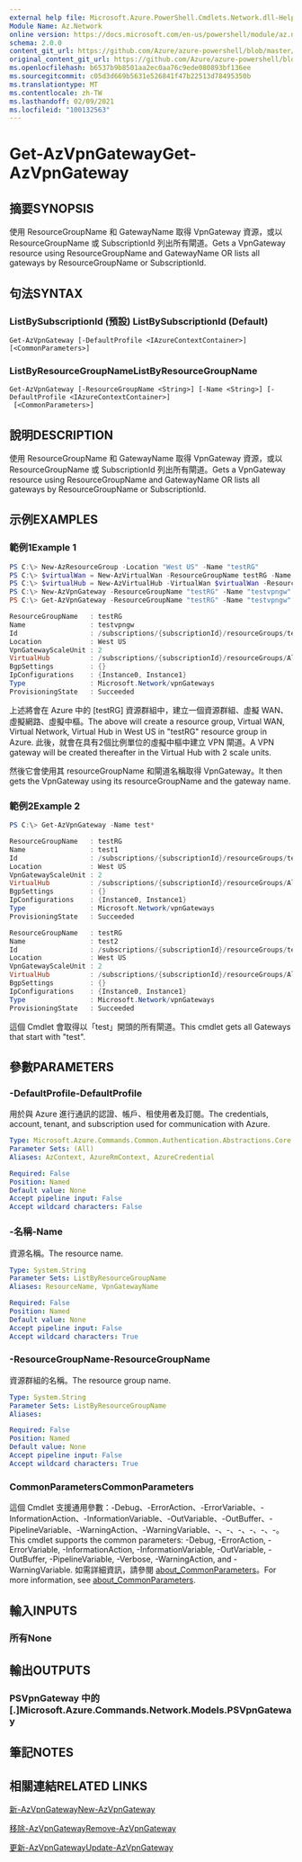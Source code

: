 ```yaml
---
external help file: Microsoft.Azure.PowerShell.Cmdlets.Network.dll-Help.xml
Module Name: Az.Network
online version: https://docs.microsoft.com/en-us/powershell/module/az.network/get-azvpngateway
schema: 2.0.0
content_git_url: https://github.com/Azure/azure-powershell/blob/master/src/Network/Network/help/Get-AzVpnGateway.md
original_content_git_url: https://github.com/Azure/azure-powershell/blob/master/src/Network/Network/help/Get-AzVpnGateway.md
ms.openlocfilehash: b6537b9b8501aa2ec0aa76c9ede080893bf136ee
ms.sourcegitcommit: c05d3d669b5631e526841f47b22513d78495350b
ms.translationtype: MT
ms.contentlocale: zh-TW
ms.lasthandoff: 02/09/2021
ms.locfileid: "100132563"
---
```

# <span data-ttu-id="51570-101">Get-AzVpnGateway</span><span class="sxs-lookup"><span data-stu-id="51570-101">Get-AzVpnGateway</span></span>

## <span data-ttu-id="51570-102">摘要</span><span class="sxs-lookup"><span data-stu-id="51570-102">SYNOPSIS</span></span>
<span data-ttu-id="51570-103">使用 ResourceGroupName 和 GatewayName 取得 VpnGateway 資源，或以 ResourceGroupName 或 SubscriptionId 列出所有閘道。</span><span class="sxs-lookup"><span data-stu-id="51570-103">Gets a VpnGateway resource using ResourceGroupName and GatewayName OR lists all gateways by ResourceGroupName or SubscriptionId.</span></span>

## <span data-ttu-id="51570-104">句法</span><span class="sxs-lookup"><span data-stu-id="51570-104">SYNTAX</span></span>

### <span data-ttu-id="51570-105">ListBySubscriptionId (預設) </span><span class="sxs-lookup"><span data-stu-id="51570-105">ListBySubscriptionId (Default)</span></span>
```
Get-AzVpnGateway [-DefaultProfile <IAzureContextContainer>] [<CommonParameters>]
```

### <span data-ttu-id="51570-106">ListByResourceGroupName</span><span class="sxs-lookup"><span data-stu-id="51570-106">ListByResourceGroupName</span></span>
```
Get-AzVpnGateway [-ResourceGroupName <String>] [-Name <String>] [-DefaultProfile <IAzureContextContainer>]
 [<CommonParameters>]
```

## <span data-ttu-id="51570-107">說明</span><span class="sxs-lookup"><span data-stu-id="51570-107">DESCRIPTION</span></span>
<span data-ttu-id="51570-108">使用 ResourceGroupName 和 GatewayName 取得 VpnGateway 資源，或以 ResourceGroupName 或 SubscriptionId 列出所有閘道。</span><span class="sxs-lookup"><span data-stu-id="51570-108">Gets a VpnGateway resource using ResourceGroupName and GatewayName OR lists all gateways by ResourceGroupName or SubscriptionId.</span></span>

## <span data-ttu-id="51570-109">示例</span><span class="sxs-lookup"><span data-stu-id="51570-109">EXAMPLES</span></span>

### <span data-ttu-id="51570-110">範例1</span><span class="sxs-lookup"><span data-stu-id="51570-110">Example 1</span></span>

```powershell
PS C:\> New-AzResourceGroup -Location "West US" -Name "testRG"
PS C:\> $virtualWan = New-AzVirtualWan -ResourceGroupName testRG -Name myVirtualWAN -Location "West US"
PS C:\> $virtualHub = New-AzVirtualHub -VirtualWan $virtualWan -ResourceGroupName "testRG" -Name "westushub" -AddressPrefix "10.0.0.1/24"
PS C:\> New-AzVpnGateway -ResourceGroupName "testRG" -Name "testvpngw" -VirtualHubId $virtualHub.Id -BGPPeeringWeight 10 -VpnGatewayScaleUnit 2
PS C:\> Get-AzVpnGateway -ResourceGroupName "testRG" -Name "testvpngw"

ResourceGroupName   : testRG
Name                : testvpngw
Id                  : /subscriptions/{subscriptionId}/resourceGroups/testRG/providers/Microsoft.Network/vpnGateways/testvpngw
Location            : West US
VpnGatewayScaleUnit : 2
VirtualHub          : /subscriptions/{subscriptionId}/resourceGroups/Ali_pS_Test/providers/Microsoft.Network/virtualHubs/westushub
BgpSettings         : {}
IpConfigurations    : {Instance0, Instance1}
Type                : Microsoft.Network/vpnGateways
ProvisioningState   : Succeeded
```

<span data-ttu-id="51570-111">上述將會在 Azure 中的 [testRG] 資源群組中，建立一個資源群組、虛擬 WAN、虛擬網路、虛擬中樞。</span><span class="sxs-lookup"><span data-stu-id="51570-111">The above will create a resource group, Virtual WAN, Virtual Network, Virtual Hub in West US in "testRG" resource group in Azure.</span></span> <span data-ttu-id="51570-112">此後，就會在具有2個比例單位的虛擬中樞中建立 VPN 閘道。</span><span class="sxs-lookup"><span data-stu-id="51570-112">A VPN gateway will be created thereafter in the Virtual Hub with 2 scale units.</span></span>

<span data-ttu-id="51570-113">然後它會使用其 resourceGroupName 和閘道名稱取得 VpnGateway。</span><span class="sxs-lookup"><span data-stu-id="51570-113">It then gets the VpnGateway using its resourceGroupName and the gateway name.</span></span>

### <span data-ttu-id="51570-114">範例2</span><span class="sxs-lookup"><span data-stu-id="51570-114">Example 2</span></span>

```powershell
PS C:\> Get-AzVpnGateway -Name test*

ResourceGroupName   : testRG
Name                : test1
Id                  : /subscriptions/{subscriptionId}/resourceGroups/testRG/providers/Microsoft.Network/vpnGateways/test1
Location            : West US
VpnGatewayScaleUnit : 2
VirtualHub          : /subscriptions/{subscriptionId}/resourceGroups/Ali_pS_Test/providers/Microsoft.Network/virtualHubs/westushub
BgpSettings         : {}
IpConfigurations    : {Instance0, Instance1}
Type                : Microsoft.Network/vpnGateways
ProvisioningState   : Succeeded

ResourceGroupName   : testRG
Name                : test2
Id                  : /subscriptions/{subscriptionId}/resourceGroups/testRG/providers/Microsoft.Network/vpnGateways/test2
Location            : West US
VpnGatewayScaleUnit : 2
VirtualHub          : /subscriptions/{subscriptionId}/resourceGroups/Ali_pS_Test/providers/Microsoft.Network/virtualHubs/westushub
BgpSettings         : {}
IpConfigurations    : {Instance0, Instance1}
Type                : Microsoft.Network/vpnGateways
ProvisioningState   : Succeeded
```

<span data-ttu-id="51570-115">這個 Cmdlet 會取得以「test」開頭的所有閘道。</span><span class="sxs-lookup"><span data-stu-id="51570-115">This cmdlet gets all Gateways that start with "test".</span></span>

## <span data-ttu-id="51570-116">參數</span><span class="sxs-lookup"><span data-stu-id="51570-116">PARAMETERS</span></span>

### <span data-ttu-id="51570-117">-DefaultProfile</span><span class="sxs-lookup"><span data-stu-id="51570-117">-DefaultProfile</span></span>
<span data-ttu-id="51570-118">用於與 Azure 進行通訊的認證、帳戶、租使用者及訂閱。</span><span class="sxs-lookup"><span data-stu-id="51570-118">The credentials, account, tenant, and subscription used for communication with Azure.</span></span>

```yaml
Type: Microsoft.Azure.Commands.Common.Authentication.Abstractions.Core.IAzureContextContainer
Parameter Sets: (All)
Aliases: AzContext, AzureRmContext, AzureCredential

Required: False
Position: Named
Default value: None
Accept pipeline input: False
Accept wildcard characters: False
```

### <span data-ttu-id="51570-119">-名稱</span><span class="sxs-lookup"><span data-stu-id="51570-119">-Name</span></span>
<span data-ttu-id="51570-120">資源名稱。</span><span class="sxs-lookup"><span data-stu-id="51570-120">The resource name.</span></span>

```yaml
Type: System.String
Parameter Sets: ListByResourceGroupName
Aliases: ResourceName, VpnGatewayName

Required: False
Position: Named
Default value: None
Accept pipeline input: False
Accept wildcard characters: True
```

### <span data-ttu-id="51570-121">-ResourceGroupName</span><span class="sxs-lookup"><span data-stu-id="51570-121">-ResourceGroupName</span></span>
<span data-ttu-id="51570-122">資源群組的名稱。</span><span class="sxs-lookup"><span data-stu-id="51570-122">The resource group name.</span></span>

```yaml
Type: System.String
Parameter Sets: ListByResourceGroupName
Aliases:

Required: False
Position: Named
Default value: None
Accept pipeline input: False
Accept wildcard characters: True
```

### <span data-ttu-id="51570-123">CommonParameters</span><span class="sxs-lookup"><span data-stu-id="51570-123">CommonParameters</span></span>
<span data-ttu-id="51570-124">這個 Cmdlet 支援通用參數：-Debug、-ErrorAction、-ErrorVariable、-InformationAction、-InformationVariable、-OutVariable、-OutBuffer、-PipelineVariable、-WarningAction、-WarningVariable、-、-、-、-、-、-。</span><span class="sxs-lookup"><span data-stu-id="51570-124">This cmdlet supports the common parameters: -Debug, -ErrorAction, -ErrorVariable, -InformationAction, -InformationVariable, -OutVariable, -OutBuffer, -PipelineVariable, -Verbose, -WarningAction, and -WarningVariable.</span></span> <span data-ttu-id="51570-125">如需詳細資訊，請參閱 [about_CommonParameters](http://go.microsoft.com/fwlink/?LinkID=113216)。</span><span class="sxs-lookup"><span data-stu-id="51570-125">For more information, see [about_CommonParameters](http://go.microsoft.com/fwlink/?LinkID=113216).</span></span>

## <span data-ttu-id="51570-126">輸入</span><span class="sxs-lookup"><span data-stu-id="51570-126">INPUTS</span></span>

### <span data-ttu-id="51570-127">所有</span><span class="sxs-lookup"><span data-stu-id="51570-127">None</span></span>

## <span data-ttu-id="51570-128">輸出</span><span class="sxs-lookup"><span data-stu-id="51570-128">OUTPUTS</span></span>

### <span data-ttu-id="51570-129">PSVpnGateway 中的 [.]</span><span class="sxs-lookup"><span data-stu-id="51570-129">Microsoft.Azure.Commands.Network.Models.PSVpnGateway</span></span>

## <span data-ttu-id="51570-130">筆記</span><span class="sxs-lookup"><span data-stu-id="51570-130">NOTES</span></span>

## <span data-ttu-id="51570-131">相關連結</span><span class="sxs-lookup"><span data-stu-id="51570-131">RELATED LINKS</span></span>

[<span data-ttu-id="51570-132">新-AzVpnGateway</span><span class="sxs-lookup"><span data-stu-id="51570-132">New-AzVpnGateway</span></span>](./New-AzVpnGateway.md)

[<span data-ttu-id="51570-133">移除-AzVpnGateway</span><span class="sxs-lookup"><span data-stu-id="51570-133">Remove-AzVpnGateway</span></span>](./Remove-AzVpnGateway.md)

[<span data-ttu-id="51570-134">更新-AzVpnGateway</span><span class="sxs-lookup"><span data-stu-id="51570-134">Update-AzVpnGateway</span></span>](./Update-AzVpnGateway.md)
